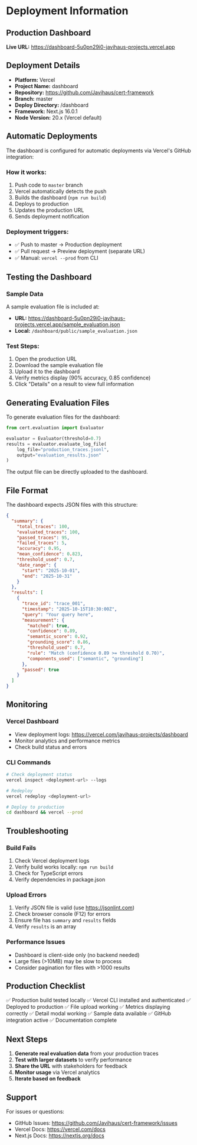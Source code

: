# Deployment Information

## Production Dashboard

**Live URL:** https://dashboard-5u0pn29i0-javihaus-projects.vercel.app

## Deployment Details

- **Platform:** Vercel
- **Project Name:** dashboard
- **Repository:** https://github.com/Javihaus/cert-framework
- **Branch:** master
- **Deploy Directory:** /dashboard
- **Framework:** Next.js 16.0.1
- **Node Version:** 20.x (Vercel default)

## Automatic Deployments

The dashboard is configured for automatic deployments via Vercel's GitHub integration:

### How it works:
1. Push code to `master` branch
2. Vercel automatically detects the push
3. Builds the dashboard (`npm run build`)
4. Deploys to production
5. Updates the production URL
6. Sends deployment notification

### Deployment triggers:
- ✅ Push to master → Production deployment
- ✅ Pull request → Preview deployment (separate URL)
- ✅ Manual: `vercel --prod` from CLI

## Testing the Dashboard

### Sample Data
A sample evaluation file is included at:
- **URL:** https://dashboard-5u0pn29i0-javihaus-projects.vercel.app/sample_evaluation.json
- **Local:** `/dashboard/public/sample_evaluation.json`

### Test Steps:
1. Open the production URL
2. Download the sample evaluation file
3. Upload it to the dashboard
4. Verify metrics display (90% accuracy, 0.85 confidence)
5. Click "Details" on a result to view full information

## Generating Evaluation Files

To generate evaluation files for the dashboard:

```python
from cert.evaluation import Evaluator

evaluator = Evaluator(threshold=0.7)
results = evaluator.evaluate_log_file(
    log_file="production_traces.jsonl",
    output="evaluation_results.json"
)
```

The output file can be directly uploaded to the dashboard.

## File Format

The dashboard expects JSON files with this structure:

```json
{
  "summary": {
    "total_traces": 100,
    "evaluated_traces": 100,
    "passed_traces": 95,
    "failed_traces": 5,
    "accuracy": 0.95,
    "mean_confidence": 0.823,
    "threshold_used": 0.7,
    "date_range": {
      "start": "2025-10-01",
      "end": "2025-10-31"
    }
  },
  "results": [
    {
      "trace_id": "trace_001",
      "timestamp": "2025-10-15T10:30:00Z",
      "query": "Your query here",
      "measurement": {
        "matched": true,
        "confidence": 0.89,
        "semantic_score": 0.92,
        "grounding_score": 0.86,
        "threshold_used": 0.7,
        "rule": "Match (confidence 0.89 >= threshold 0.70)",
        "components_used": ["semantic", "grounding"]
      },
      "passed": true
    }
  ]
}
```

## Monitoring

### Vercel Dashboard
- View deployment logs: https://vercel.com/javihaus-projects/dashboard
- Monitor analytics and performance metrics
- Check build status and errors

### CLI Commands
```bash
# Check deployment status
vercel inspect <deployment-url> --logs

# Redeploy
vercel redeploy <deployment-url>

# Deploy to production
cd dashboard && vercel --prod
```

## Troubleshooting

### Build Fails
1. Check Vercel deployment logs
2. Verify build works locally: `npm run build`
3. Check for TypeScript errors
4. Verify dependencies in package.json

### Upload Errors
1. Verify JSON file is valid (use https://jsonlint.com)
2. Check browser console (F12) for errors
3. Ensure file has `summary` and `results` fields
4. Verify `results` is an array

### Performance Issues
- Dashboard is client-side only (no backend needed)
- Large files (>10MB) may be slow to process
- Consider pagination for files with >1000 results

## Production Checklist

✅ Production build tested locally
✅ Vercel CLI installed and authenticated
✅ Deployed to production
✅ File upload working
✅ Metrics displaying correctly
✅ Detail modal working
✅ Sample data available
✅ GitHub integration active
✅ Documentation complete

## Next Steps

1. **Generate real evaluation data** from your production traces
2. **Test with larger datasets** to verify performance
3. **Share the URL** with stakeholders for feedback
4. **Monitor usage** via Vercel analytics
5. **Iterate based on feedback**

## Support

For issues or questions:
- GitHub Issues: https://github.com/Javihaus/cert-framework/issues
- Vercel Docs: https://vercel.com/docs
- Next.js Docs: https://nextjs.org/docs
